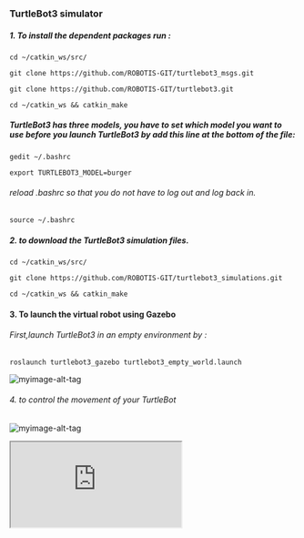 ### TurtleBot3 simulator

##### 1. To install the dependent packages run :
``` cd ~/catkin_ws/src/ ``` 

 ``` git clone https://github.com/ROBOTIS-GIT/turtlebot3_msgs.git ``` 
 
``` git clone https://github.com/ROBOTIS-GIT/turtlebot3.git ```

``` cd ~/catkin_ws && catkin_make ```

##### TurtleBot3 has three models, you have to set which model you want to use before you launch TurtleBot3 by add this line at the bottom of the file:
``` gedit ~/.bashrc ```

``` export TURTLEBOT3_MODEL=burger ```
###### reload .bashrc so that you do not have to log out and log back in.
``` source ~/.bashrc ```

##### 2. to download the TurtleBot3 simulation files.
``` cd ~/catkin_ws/src/ ```

``` git clone https://github.com/ROBOTIS-GIT/turtlebot3_simulations.git ```

``` cd ~/catkin_ws && catkin_make ```

#### 3. To launch the virtual robot using Gazebo

###### First,launch TurtleBot3 in an empty environment by : 

``` roslaunch turtlebot3_gazebo turtlebot3_empty_world.launch ```

![myimage-alt-tag](https://github.com/Fatmahmh/Internship-with-Smart-methods/blob/master/ROS-simulation-turtleBot3/outup.PNG
) 


 ###### 4. to control the movement of your TurtleBot 

![myimage-alt-tag](https://github.com/Fatmahmh/Internship-with-Smart-methods/blob/master/ROS-simulation-turtleBot3/output2.PNG
) 


 <iframe allowfullscreen="allowfullscreen" src="https://drive.google.com/file/d/1GKe_pZYlBWLd-BUhvMF0lplc7uzU8q8o/view?usp=sharing" ></iframe>

